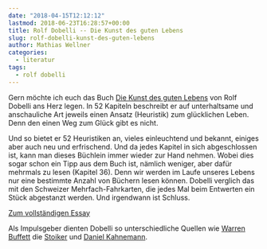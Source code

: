 ```yaml
---
date: "2018-04-15T12:12:12"
lastmod: 2018-06-23T16:28:57+00:00
title: Rolf Dobelli -- Die Kunst des guten Lebens
slug: rolf-dobelli-kunst-des-guten-lebens
author: Mathias Wellner
categories:
  - literatur
tags:
  - rolf dobelli
---
```

Gern möchte ich euch das Buch [Die Kunst des guten Lebens](http://www.dobelli.com/de/bucher/die-kunst-des-guten-lebens/) von Rolf Dobelli ans Herz legen. In 52 Kapiteln beschreibt er auf unterhaltsame und anschauliche Art jeweils einen Ansatz (Heuristik) zum glücklichen Leben. Denn den einen Weg zum Glück gibt es nicht. 

<!--more-->

Und so bietet er 52 Heuristiken an, vieles einleuchtend und bekannt, einiges aber auch neu und erfrischend. Und da jedes Kapitel in sich abgeschlossen ist, kann man dieses Büchlein immer wieder zur Hand nehmen. Wobei dies sogar schon ein Tipp aus dem Buch ist, nämlich weniger, aber dafür mehrmals zu lesen (Kapitel 36). Denn wir werden im Laufe unseres Lebens nur eine bestimmte Anzahl von Büchern lesen können. Dobelli verglich das mit den Schweizer Mehrfach-Fahrkarten, die jedes Mal beim Entwerten ein Stück abgestanzt werden. Und irgendwann ist Schluss. 

[Zum vollständigen Essay](http://www.dobelli.com/de/essays/weniger-lesen/)

Als Impulsgeber dienten Dobelli so unterschiedliche Quellen wie [Warren Buffett](https://de.wikipedia.org/wiki/Warren_Buffett) die [Stoiker](https://de.wikipedia.org/wiki/Stoa) und [Daniel Kahnemann](https://de.wikipedia.org/wiki/Schnelles_Denken,_langsames_Denken). 
